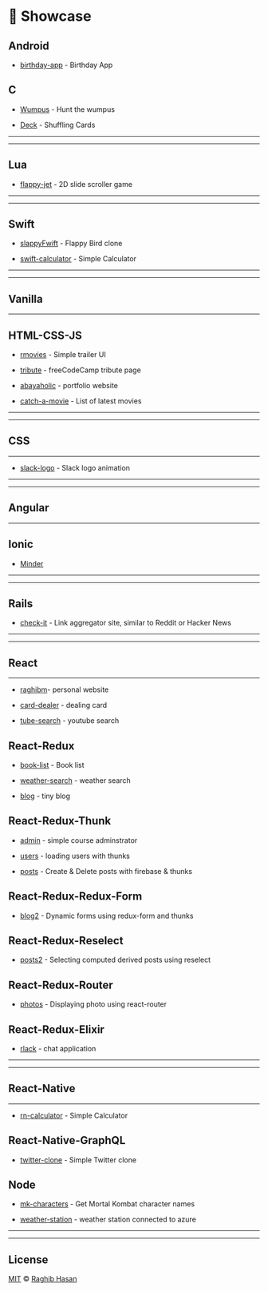 # 🔭 Showcase

## Android
* [birthday-app](https://github.com/ragmha/birthday-app) - Birthday App

## C
* [Wumpus](https://github.com/ragmha/wumpus) - Hunt the wumpus 

* [Deck](https://github.com/ragmha/deck) - Shuffling Cards

----
----

## Lua
* [flappy-jet](https://github.com/ragmha/flappy-jet) - 2D slide scroller game


----
----

## Swift

* [slappyFwift](https://github.com/ragmha/slappyfwift) - Flappy Bird clone

* [swift-calculator](https://github.com/ragmha/swift-calculator) - Simple Calculator

----
----

## Vanilla
---
## HTML-CSS-JS

* [rmovies](https://github.com/ragmha/rmovies) - Simple trailer UI

* [tribute](https://github.com/ragmha/tribute) -  freeCodeCamp tribute page

* [abayaholic](https://github.com/ragmha/abayaholic/tree/source) - portfolio website


* [catch-a-movie](https://github.com/ragmha/catch-a-movie) - List of latest movies

----
----
## CSS
---
* [slack-logo](https://github.com/ragmha/slack-logo) - Slack logo animation 

---
---

## Angular
----

## Ionic
* [Minder](https://github.com/ragmha/wumpus)


----
----

## Rails

* [check-it](https://github.com/ragmha/check-it) - Link aggregator site, similar to Reddit or Hacker News

----
----

## React
----

* [raghibm](https://github.com/ragmha/raghibm/tree/source)- personal website

* [card-dealer](https://github.com/ragmha/card-dealer) - dealing card

* [tube-search](https://github.com/ragmha/tube-search) - youtube search 

## React-Redux

* [book-list](https://github.com/ragmha/book-list) - Book list

* [weather-search](https://github.com/ragmha/weather-search) - weather search

* [blog](https://github.com/ragmha/blog) - tiny blog

## React-Redux-Thunk

* [admin](https://github.com/ragmha/admin) - simple course adminstrator

* [users](https://github.com/ragmha/users) - loading users with thunks

* [posts](https://github.com/ragmha/posts) - 
Create & Delete posts with firebase & thunks

## React-Redux-Redux-Form

* [blog2](https://github.com/ragmha/blog2) - Dynamic forms using redux-form and thunks

## React-Redux-Reselect

* [posts2](https://github.com/ragmha/posts2) - Selecting computed derived posts using reselect

## React-Redux-Router

* [photos](https://github.com/ragmha/photos) - Displaying photo using react-router

## React-Redux-Elixir
* [rlack](https://github.com/ragmha/rlack) - chat application

----
----

## React-Native
___
* [rn-calculator](https://github.com/ragmha/rn-calculator) - Simple Calculator

## React-Native-GraphQL

* [twitter-clone](https://github.com/ragmha/twitter-clone) - Simple Twitter clone


## Node

* [mk-characters](https://github.com/ragmha/mk-characters) - Get Mortal Kombat character names

* [weather-station](https://github.com/ragmha/weather-station) - weather station connected to azure

----
----


## License
[MIT](./license) © [Raghib Hasan](http://raghibm.com/)
